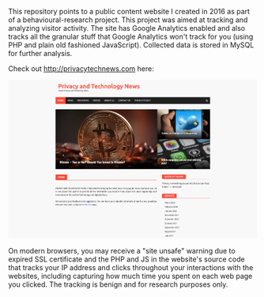 This repository points to a public content website I created in 2016 as part of a behavioural-research project. This project was aimed at tracking and analyzing visitor activity. The site has Google Analytics enabled and also tracks all the granular stuff that Google Analytics won't track for you (using PHP and plain old fashioned JavaScript). Collected data is stored in MySQL for further analysis.

Check out http://privacytechnews.com here:

![Home Page Preview](PrivacyTechNews-HomePage.png)

On modern browsers, you may receive a "site unsafe" warning due to expired SSL certificate and the PHP and JS in the website's source code that tracks your IP address and clicks throughout your interactions with the websites, including capturing how much time you spent on each web page you clicked. The tracking is benign and for research purposes only.
